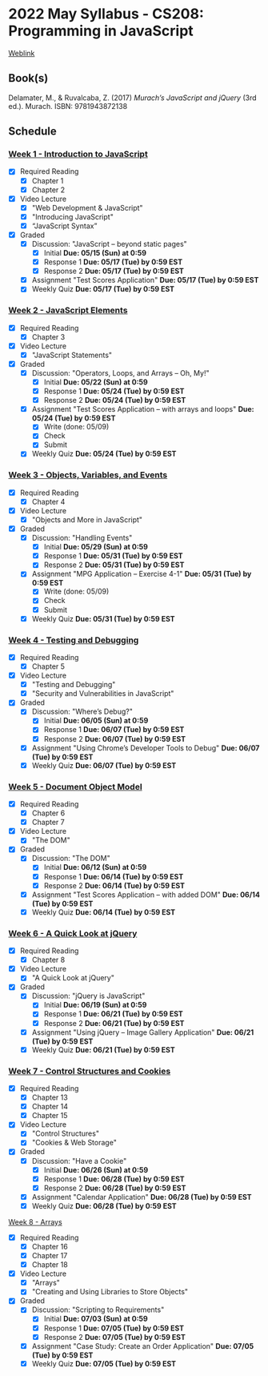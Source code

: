 # 2022 May Syllabus - CS208: Programming in JavaScript

[Weblink](https://content.grantham.edu/academics/GU_CS208/Syllabus2021.htm)

## Book(s)

Delamater, M., & Ruvalcaba, Z. (2017) _Murach’s JavaScript and jQuery_ (3rd ed.). Murach. ISBN: 9781943872138

## Schedule

### [Week 1 - Introduction to JavaScript](https://grantham-saas.blackboard.com/webapps/blackboard/content/listContent.jsp?course_id=_23875_1&content_id=_2285522_1)

- [x] Required Reading
  - [x] Chapter 1
  - [x] Chapter 2
- [x] Video Lecture
  - [x] "Web Development & JavaScript"
  - [x] "Introducing JavaScript" 
  - [x] “JavaScript Syntax”
- [x] Graded
  - [x] Discussion: "JavaScript – beyond static pages" 
    - [x] Initial **Due: 05/15 (Sun) at 0:59**
    - [x] Response 1 **Due: 05/17 (Tue) by 0:59 EST**
    - [x] Response 2 **Due: 05/17 (Tue) by 0:59 EST**
  - [x] Assignment "Test Scores Application" **Due: 05/17 (Tue) by 0:59 EST**
  - [x] Weekly Quiz **Due: 05/17 (Tue) by 0:59 EST**

### [Week 2 - JavaScript Elements](https://grantham-saas.blackboard.com/webapps/blackboard/content/listContent.jsp?course_id=_23875_1&content_id=_2285523_1)

- [x] Required Reading
  - [x] Chapter 3
- [x] Video Lecture
  - [x] "JavaScript Statements"
- [x] Graded
  - [x] Discussion: "Operators, Loops, and Arrays – Oh, My!"
    - [x] Initial **Due: 05/22 (Sun) at 0:59**
    - [x] Response 1 **Due: 05/24 (Tue) by 0:59 EST**
    - [x] Response 2 **Due: 05/24 (Tue) by 0:59 EST**
  - [x] Assignment "Test Scores Application – with arrays and loops" **Due: 05/24 (Tue) by 0:59 EST**
    - [x] Write (done: 05/09)
    - [x] Check
    - [x] Submit 
  - [x] Weekly Quiz **Due: 05/24 (Tue) by 0:59 EST**

### [Week 3 - Objects, Variables, and Events](https://grantham-saas.blackboard.com/webapps/blackboard/content/listContent.jsp?course_id=_23875_1&content_id=_2285524_1)

- [x] Required Reading
  - [x] Chapter 4
- [x] Video Lecture
  - [x] "Objects and More in JavaScript"
- [x] Graded
  - [x] Discussion: "Handling Events"
    - [x] Initial **Due: 05/29 (Sun) at 0:59**
    - [x] Response 1 **Due: 05/31 (Tue) by 0:59 EST**
    - [x] Response 2 **Due: 05/31 (Tue) by 0:59 EST**
  - [x] Assignment "MPG Application – Exercise 4-1" **Due: 05/31 (Tue) by 0:59 EST**
    - [x] Write (done: 05/09)
    - [x] Check
    - [x] Submit 
  - [x] Weekly Quiz **Due: 05/31 (Tue) by 0:59 EST**

### [Week 4 - Testing and Debugging](https://grantham-saas.blackboard.com/webapps/blackboard/content/listContent.jsp?course_id=_23875_1&content_id=_2285525_1)

- [x] Required Reading
  - [x] Chapter 5
- [x] Video Lecture
  - [x] "Testing and Debugging"
  - [x] "Security and Vulnerabilities in JavaScript"
- [x] Graded
  - [x] Discussion: "Where’s Debug?"
    - [x] Initial **Due: 06/05 (Sun) at 0:59**
    - [x] Response 1 **Due: 06/07 (Tue) by 0:59 EST**
    - [x] Response 2 **Due: 06/07 (Tue) by 0:59 EST**
  - [x] Assignment "Using Chrome’s Developer Tools to Debug" **Due: 06/07 (Tue) by 0:59 EST**
  - [x] Weekly Quiz **Due: 06/07 (Tue) by 0:59 EST**

### [Week 5 - Document Object Model](https://grantham-saas.blackboard.com/webapps/blackboard/content/listContent.jsp?course_id=_23875_1&content_id=_2285526_1)

- [x] Required Reading
  - [x] Chapter 6
  - [x] Chapter 7
- [x] Video Lecture
  - [x] "The DOM"
- [x] Graded
  - [x] Discussion: "The DOM"
    - [x] Initial **Due: 06/12 (Sun) at 0:59**
    - [x] Response 1 **Due: 06/14 (Tue) by 0:59 EST**
    - [x] Response 2 **Due: 06/14 (Tue) by 0:59 EST**
  - [x] Assignment "Test Scores Application – with added DOM" **Due: 06/14 (Tue) by 0:59 EST**
  - [x] Weekly Quiz **Due: 06/14 (Tue) by 0:59 EST**

### [Week 6 - A Quick Look at jQuery](https://grantham-saas.blackboard.com/webapps/blackboard/content/listContent.jsp?course_id=_23875_1&content_id=_2285527_1)

- [x] Required Reading
  - [x] Chapter 8
- [x] Video Lecture
  - [x] "A Quick Look at jQuery"
- [x] Graded
  - [x] Discussion: "jQuery is JavaScript"
    - [x] Initial **Due: 06/19 (Sun) at 0:59**
    - [x] Response 1 **Due: 06/21 (Tue) by 0:59 EST**
    - [x] Response 2 **Due: 06/21 (Tue) by 0:59 EST**
  - [x] Assignment "Using jQuery – Image Gallery Application" **Due: 06/21 (Tue) by 0:59 EST**
  - [x] Weekly Quiz **Due: 06/21 (Tue) by 0:59 EST**

### [Week 7 - Control Structures and Cookies](https://grantham-saas.blackboard.com/webapps/blackboard/content/listContent.jsp?course_id=_23875_1&content_id=_2285528_1)

- [x] Required Reading
  - [x] Chapter 13
  - [x] Chapter 14
  - [x] Chapter 15
- [x] Video Lecture
  - [x] "Control Structures"
  - [x] "Cookies & Web Storage"
- [x] Graded
  - [x] Discussion: "Have a Cookie"
    - [x] Initial **Due: 06/26 (Sun) at 0:59**
    - [x] Response 1 **Due: 06/28 (Tue) by 0:59 EST**
    - [x] Response 2 **Due: 06/28 (Tue) by 0:59 EST**
  - [x] Assignment "Calendar Application" **Due: 06/28 (Tue) by 0:59 EST**
  - [x] Weekly Quiz **Due: 06/28 (Tue) by 0:59 EST**

[Week 8 - Arrays](https://grantham-saas.blackboard.com/webapps/blackboard/content/listContent.jsp?course_id=_23875_1&content_id=_2285529_1)

- [x] Required Reading
  - [x] Chapter 16
  - [x] Chapter 17
  - [x] Chapter 18
- [x] Video Lecture
  - [x] "Arrays"
  - [x] "Creating and Using Libraries to Store Objects"
- [x] Graded
  - [x] Discussion: "Scripting to Requirements"
    - [x] Initial **Due: 07/03 (Sun) at 0:59**
    - [x] Response 1 **Due: 07/05 (Tue) by 0:59 EST**
    - [x] Response 2 **Due: 07/05 (Tue) by 0:59 EST**
  - [x] Assignment "Case Study: Create an Order Application" **Due: 07/05 (Tue) by 0:59 EST**
  - [x] Weekly Quiz **Due: 07/05 (Tue) by 0:59 EST**